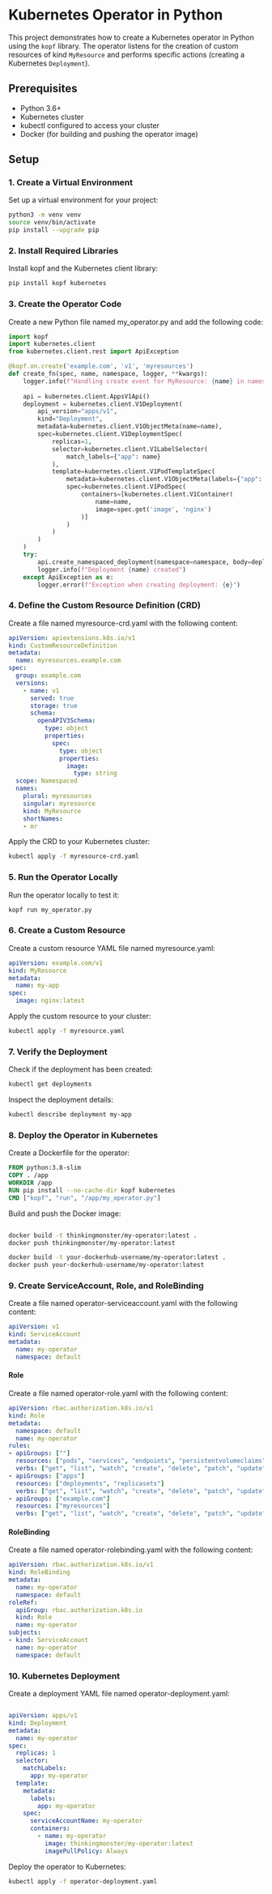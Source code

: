 # Kubernetes Operator in Python

This project demonstrates how to create a Kubernetes operator in Python using the `kopf` library. The operator listens for the creation of custom resources of kind `MyResource` and performs specific actions (creating a Kubernetes `Deployment`).

## Prerequisites

- Python 3.6+
- Kubernetes cluster
- kubectl configured to access your cluster
- Docker (for building and pushing the operator image)

## Setup

### 1. Create a Virtual Environment

Set up a virtual environment for your project:

```sh
python3 -m venv venv
source venv/bin/activate
pip install --upgrade pip
```

### 2. Install Required Libraries
Install kopf and the Kubernetes client library:
```sh
pip install kopf kubernetes
```
### 3. Create the Operator Code
Create a new Python file named my_operator.py and add the following code:

```python
import kopf
import kubernetes.client
from kubernetes.client.rest import ApiException

@kopf.on.create('example.com', 'v1', 'myresources')
def create_fn(spec, name, namespace, logger, **kwargs):
    logger.info(f"Handling create event for MyResource: {name} in namespace: {namespace}")
    
    api = kubernetes.client.AppsV1Api()
    deployment = kubernetes.client.V1Deployment(
        api_version="apps/v1",
        kind="Deployment",
        metadata=kubernetes.client.V1ObjectMeta(name=name),
        spec=kubernetes.client.V1DeploymentSpec(
            replicas=1,
            selector=kubernetes.client.V1LabelSelector(
                match_labels={"app": name}
            ),
            template=kubernetes.client.V1PodTemplateSpec(
                metadata=kubernetes.client.V1ObjectMeta(labels={"app": name}),
                spec=kubernetes.client.V1PodSpec(
                    containers=[kubernetes.client.V1Container(
                        name=name,
                        image=spec.get('image', 'nginx')
                    )]
                )
            )
        )
    )
    try:
        api.create_namespaced_deployment(namespace=namespace, body=deployment)
        logger.info(f"Deployment {name} created")
    except ApiException as e:
        logger.error(f"Exception when creating deployment: {e}")
```

### 4. Define the Custom Resource Definition (CRD)

Create a file named myresource-crd.yaml with the following content:

```yaml
apiVersion: apiextensions.k8s.io/v1
kind: CustomResourceDefinition
metadata:
  name: myresources.example.com
spec:
  group: example.com
  versions:
    - name: v1
      served: true
      storage: true
      schema:
        openAPIV3Schema:
          type: object
          properties:
            spec:
              type: object
              properties:
                image:
                  type: string
  scope: Namespaced
  names:
    plural: myresources
    singular: myresource
    kind: MyResource
    shortNames:
    - mr
```

Apply the CRD to your Kubernetes cluster:

```sh
kubectl apply -f myresource-crd.yaml
```
### 5. Run the Operator Locally

Run the operator locally to test it:

```sh
kopf run my_operator.py
```

### 6. Create a Custom Resource

Create a custom resource YAML file named myresource.yaml:


``` yaml
apiVersion: example.com/v1
kind: MyResource
metadata:
  name: my-app
spec:
  image: nginx:latest

```

Apply the custom resource to your cluster:
```sh
kubectl apply -f myresource.yaml
```

### 7. Verify the Deployment
Check if the deployment has been created:

```sh
kubectl get deployments
```
Inspect the deployment details:

```sh
kubectl describe deployment my-app
```


### 8. Deploy the Operator in Kubernetes
Create a Dockerfile for the operator:

```dockerfile
FROM python:3.8-slim
COPY . /app
WORKDIR /app
RUN pip install --no-cache-dir kopf kubernetes
CMD ["kopf", "run", "/app/my_operator.py"]

```
Build and push the Docker image:

```sh

docker build -t thinkingmonster/my-operator:latest .
docker push thinkingmonster/my-operator:latest

docker build -t your-dockerhub-username/my-operator:latest .
docker push your-dockerhub-username/my-operator:latest
```
###  9. Create ServiceAccount, Role, and RoleBinding
Create a file named operator-serviceaccount.yaml with the following content:
```yaml
apiVersion: v1
kind: ServiceAccount
metadata:
  name: my-operator
  namespace: default

```
#### Role
Create a file named operator-role.yaml with the following content:
```yaml
apiVersion: rbac.authorization.k8s.io/v1
kind: Role
metadata:
  namespace: default
  name: my-operator
rules:
- apiGroups: [""]
  resources: ["pods", "services", "endpoints", "persistentvolumeclaims"]
  verbs: ["get", "list", "watch", "create", "delete", "patch", "update"]
- apiGroups: ["apps"]
  resources: ["deployments", "replicasets"]
  verbs: ["get", "list", "watch", "create", "delete", "patch", "update"]
- apiGroups: ["example.com"]
  resources: ["myresources"]
  verbs: ["get", "list", "watch", "create", "delete", "patch", "update"]
```
#### RoleBinding

Create a file named operator-rolebinding.yaml with the following content:
```yaml
apiVersion: rbac.authorization.k8s.io/v1
kind: RoleBinding
metadata:
  name: my-operator
  namespace: default
roleRef:
  apiGroup: rbac.authorization.k8s.io
  kind: Role
  name: my-operator
subjects:
- kind: ServiceAccount
  name: my-operator
  namespace: default
```


### 10. Kubernetes Deployment
Create a deployment YAML file named operator-deployment.yaml:

```yaml

apiVersion: apps/v1
kind: Deployment
metadata:
  name: my-operator
spec:
  replicas: 1
  selector:
    matchLabels:
      app: my-operator
  template:
    metadata:
      labels:
        app: my-operator
    spec:
      serviceAccountName: my-operator
      containers:
        - name: my-operator
          image: thinkingmonster/my-operator:latest
          imagePullPolicy: Always
```

Deploy the operator to Kubernetes:

```sh
kubectl apply -f operator-deployment.yaml

```

